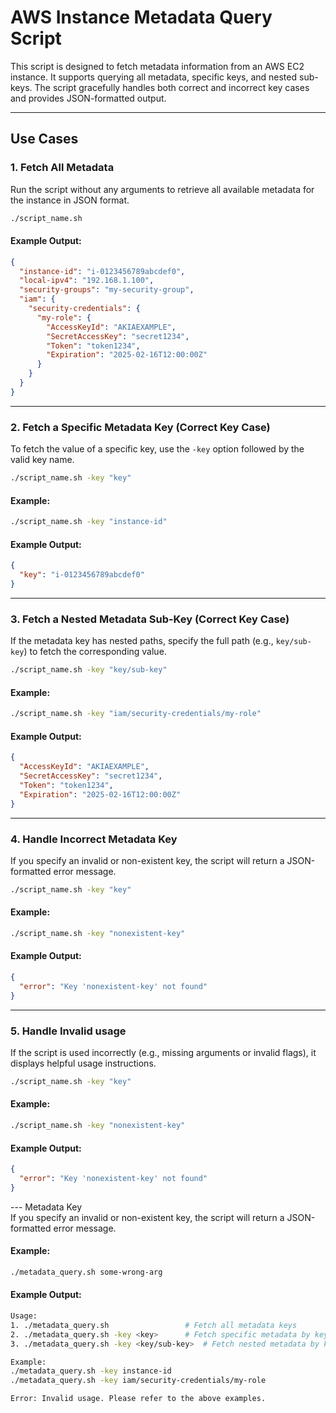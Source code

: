 
# AWS Instance Metadata Query Script

This script is designed to fetch metadata information from an AWS EC2 instance. It supports querying all metadata, specific keys, and nested sub-keys. The script gracefully handles both correct and incorrect key cases and provides JSON-formatted output.

---

## **Use Cases**

### 1. Fetch All Metadata  
Run the script without any arguments to retrieve all available metadata for the instance in JSON format.

```bash
./script_name.sh
```

#### Example Output:
```json
{
  "instance-id": "i-0123456789abcdef0",
  "local-ipv4": "192.168.1.100",
  "security-groups": "my-security-group",
  "iam": {
    "security-credentials": {
      "my-role": {
        "AccessKeyId": "AKIAEXAMPLE",
        "SecretAccessKey": "secret1234",
        "Token": "token1234",
        "Expiration": "2025-02-16T12:00:00Z"
      }
    }
  }
}
```

---

### 2. Fetch a Specific Metadata Key (Correct Key Case)  
To fetch the value of a specific key, use the `-key` option followed by the valid key name.

```bash
./script_name.sh -key "key"
```

#### Example:
```bash
./script_name.sh -key "instance-id"
```

#### Example Output:
```json
{
  "key": "i-0123456789abcdef0"
}
```

---

### 3. Fetch a Nested Metadata Sub-Key (Correct Key Case)  
If the metadata key has nested paths, specify the full path (e.g., `key/sub-key`) to fetch the corresponding value.

```bash
./script_name.sh -key "key/sub-key"
```

#### Example:
```bash
./script_name.sh -key "iam/security-credentials/my-role"
```

#### Example Output:
```json
{
  "AccessKeyId": "AKIAEXAMPLE",
  "SecretAccessKey": "secret1234",
  "Token": "token1234",
  "Expiration": "2025-02-16T12:00:00Z"
}
```

---

### 4. Handle Incorrect Metadata Key  
If you specify an invalid or non-existent key, the script will return a JSON-formatted error message.

```bash
./script_name.sh -key "key"
```

#### Example:
```bash
./script_name.sh -key "nonexistent-key"
```

#### Example Output:
```json
{
  "error": "Key 'nonexistent-key' not found"
}
```

---

### 5. Handle Invalid usage  
If the script is used incorrectly (e.g., missing arguments or invalid flags), it displays helpful usage instructions.

```bash
./script_name.sh -key "key"
```

#### Example:
```bash
./script_name.sh -key "nonexistent-key"
```

#### Example Output:
```json
{
  "error": "Key 'nonexistent-key' not found"
}
```

--- Metadata Key  
If you specify an invalid or non-existent key, the script will return a JSON-formatted error message.

#### Example:
```bash
./metadata_query.sh some-wrong-arg
```

#### Example Output:
```bash
Usage:
1. ./metadata_query.sh                 # Fetch all metadata keys
2. ./metadata_query.sh -key <key>      # Fetch specific metadata by key
3. ./metadata_query.sh -key <key/sub-key>  # Fetch nested metadata by key path

Example:
./metadata_query.sh -key instance-id
./metadata_query.sh -key iam/security-credentials/my-role

Error: Invalid usage. Please refer to the above examples.
```